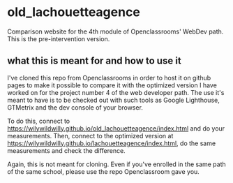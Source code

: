 # old_lachouetteagence
Comparison website for the 4th module of Openclassrooms' WebDev path. This is the pre-intervention version.
## what this is meant for and how to use it
I've cloned this repo from Openclassrooms in order to host it on github pages to make it possible to compare it with the optimized version I have worked on for the project number 4 of the web developer path.
The use it's meant to have is to be checked out with such tools as Google Lighthouse, GTMetrix and the dev console of your browser.

To do this, connect to https://wilywildwilly.github.io/old_lachouetteagence/index.html and do your measurements.
Then, connect to the optimized version at https://wilywildwilly.github.io/lachouetteagence/index.html, do the same measurements and check the difference.

Again, this is not meant for cloning. Even if you've enrolled in the same path of the same school, please use the repo Openclassroom gave you.
